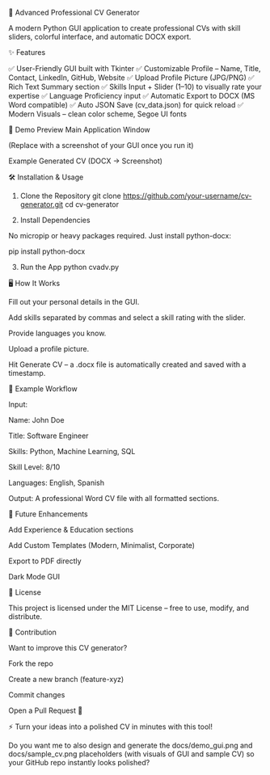 📄 Advanced Professional CV Generator

A modern Python GUI application to create professional CVs with skill sliders, colorful interface, and automatic DOCX export.








✨ Features

✅ User-Friendly GUI built with Tkinter
✅ Customizable Profile – Name, Title, Contact, LinkedIn, GitHub, Website
✅ Upload Profile Picture (JPG/PNG)
✅ Rich Text Summary section
✅ Skills Input + Slider (1–10) to visually rate your expertise
✅ Language Proficiency input
✅ Automatic Export to DOCX (MS Word compatible)
✅ Auto JSON Save (cv_data.json) for quick reload
✅ Modern Visuals – clean color scheme, Segoe UI fonts

🎨 Demo Preview
Main Application Window

(Replace with a screenshot of your GUI once you run it)


Example Generated CV (DOCX → Screenshot)

🛠 Installation & Usage
1. Clone the Repository
git clone https://github.com/your-username/cv-generator.git
cd cv-generator

2. Install Dependencies

No micropip or heavy packages required. Just install python-docx:

pip install python-docx

3. Run the App
python cvadv.py


🖥 How It Works

Fill out your personal details in the GUI.

Add skills separated by commas and select a skill rating with the slider.

Provide languages you know.

Upload a profile picture.

Hit Generate CV – a .docx file is automatically created and saved with a timestamp.

📌 Example Workflow

Input:

Name: John Doe

Title: Software Engineer

Skills: Python, Machine Learning, SQL

Skill Level: 8/10

Languages: English, Spanish

Output:
A professional Word CV file with all formatted sections.

🚀 Future Enhancements

 Add Experience & Education sections

 Add Custom Templates (Modern, Minimalist, Corporate)

 Export to PDF directly

 Dark Mode GUI

📜 License

This project is licensed under the MIT License – free to use, modify, and distribute.

🙌 Contribution

Want to improve this CV generator?

Fork the repo

Create a new branch (feature-xyz)

Commit changes

Open a Pull Request 🎉


⚡ Turn your ideas into a polished CV in minutes with this tool!

Do you want me to also design and generate the docs/demo_gui.png and docs/sample_cv.png placeholders (with visuals of GUI and sample CV) so your GitHub repo instantly looks polished?
